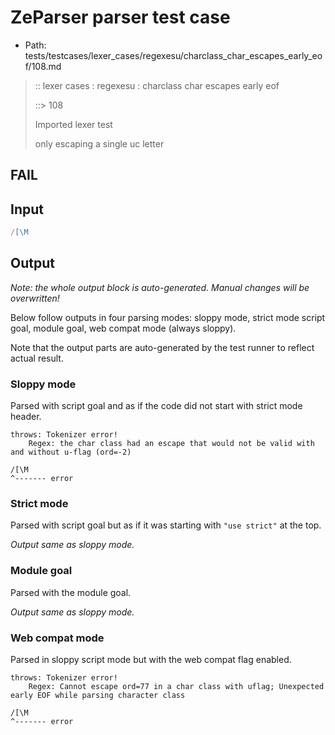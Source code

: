 # ZeParser parser test case

- Path: tests/testcases/lexer_cases/regexesu/charclass_char_escapes_early_eof/108.md

> :: lexer cases : regexesu : charclass char escapes early eof
>
> ::> 108
>
> Imported lexer test
>
> only escaping a single uc letter

## FAIL

## Input

`````js
/[\M
`````

## Output

_Note: the whole output block is auto-generated. Manual changes will be overwritten!_

Below follow outputs in four parsing modes: sloppy mode, strict mode script goal, module goal, web compat mode (always sloppy).

Note that the output parts are auto-generated by the test runner to reflect actual result.

### Sloppy mode

Parsed with script goal and as if the code did not start with strict mode header.

`````
throws: Tokenizer error!
    Regex: the char class had an escape that would not be valid with and without u-flag (ord=-2)

/[\M
^------- error
`````

### Strict mode

Parsed with script goal but as if it was starting with `"use strict"` at the top.

_Output same as sloppy mode._

### Module goal

Parsed with the module goal.

_Output same as sloppy mode._

### Web compat mode

Parsed in sloppy script mode but with the web compat flag enabled.

`````
throws: Tokenizer error!
    Regex: Cannot escape ord=77 in a char class with uflag; Unexpected early EOF while parsing character class

/[\M
^------- error
`````

